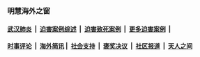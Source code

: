 
### 明慧海外之窗

####  [武汉肺炎](indexes/365.md?t=03021900) &nbsp;|&nbsp;  [迫害案例综述](indexes/328.md?t=03021900) &nbsp;|&nbsp; [迫害致死案例](indexes/277.md?t=03021900)  &nbsp;|&nbsp; [更多迫害案例](indexes/81.md?t=03021900)  &nbsp;|&nbsp; 
####  [时事评论](indexes/19.md?t=03021900) &nbsp;|&nbsp; [海外简讯](indexes/245.md?t=03021900)&nbsp;|&nbsp;  [社会支持](indexes/140.md?t=03021900) &nbsp;|&nbsp; [褒奖决议](indexes/282.md?t=03021900) &nbsp;|&nbsp; [社区报道](indexes/91.md?t=03021900)  &nbsp;|&nbsp; [天人之间](indexes/78.md?t=03021900) 

